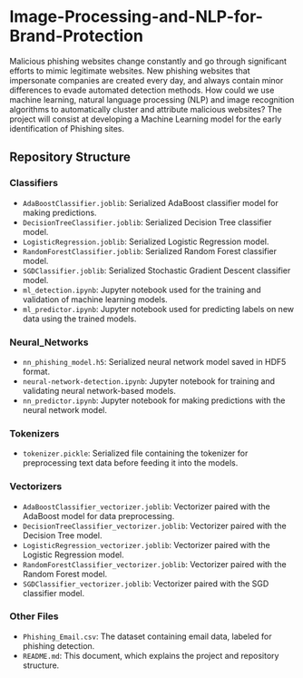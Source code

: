 # Image-Processing-and-NLP-for-Brand-Protection


Malicious phishing websites change constantly and go through significant efforts to mimic legitimate websites. New phishing websites that impersonate companies are created every day, and always contain minor differences to evade automated detection methods. How could we use machine learning, natural language processing (NLP) and image recognition algorithms to automatically cluster and attribute malicious websites? The project will consist at developing a Machine Learning model for the early identification of Phishing sites.

## Repository Structure

### Classifiers

- `AdaBoostClassifier.joblib`: Serialized AdaBoost classifier model for making predictions.
- `DecisionTreeClassifier.joblib`: Serialized Decision Tree classifier model.
- `LogisticRegression.joblib`: Serialized Logistic Regression model.
- `RandomForestClassifier.joblib`: Serialized Random Forest classifier model.
- `SGDClassifier.joblib`: Serialized Stochastic Gradient Descent classifier model.
- `ml_detection.ipynb`: Jupyter notebook used for the training and validation of machine learning models.
- `ml_predictor.ipynb`: Jupyter notebook used for predicting labels on new data using the trained models.

### Neural_Networks

- `nn_phishing_model.h5`: Serialized neural network model saved in HDF5 format.
- `neural-network-detection.ipynb`: Jupyter notebook for training and validating neural network-based models.
- `nn_predictor.ipynb`: Jupyter notebook for making predictions with the neural network model.

### Tokenizers

- `tokenizer.pickle`: Serialized file containing the tokenizer for preprocessing text data before feeding it into the models.

### Vectorizers

- `AdaBoostClassifier_vectorizer.joblib`: Vectorizer paired with the AdaBoost model for data preprocessing.
- `DecisionTreeClassifier_vectorizer.joblib`: Vectorizer paired with the Decision Tree model.
- `LogisticRegression_vectorizer.joblib`: Vectorizer paired with the Logistic Regression model.
- `RandomForestClassifier_vectorizer.joblib`: Vectorizer paired with the Random Forest model.
- `SGDClassifier_vectorizer.joblib`: Vectorizer paired with the SGD classifier model.

### Other Files

- `Phishing_Email.csv`: The dataset containing email data, labeled for phishing detection.
- `README.md`: This document, which explains the project and repository structure.